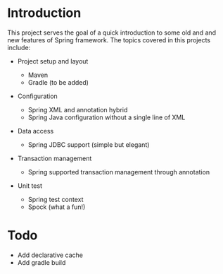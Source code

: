 Introduction
=================

This project serves the goal of a quick introduction to some old and and new features of Spring framework. The topics covered in this projects include:
* Project setup and layout
  * Maven
  * Gradle (to be added)
  
* Configuration
  * Spring XML and annotation hybrid 
  * Spring Java configuration without a single line of XML
  
* Data access
  * Spring JDBC support (simple but elegant)
 
* Transaction management
  * Spring supported transaction management through annotation
  
* Unit test
  * Spring test context
  * Spock (what a fun!)



Todo
=======
* Add declarative cache
* Add gradle build
